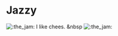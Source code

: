 # Jazzy
![:the_jam:](https://cdn.discordapp.com/emojis/745354525958996138.gif?v=1) I like chees. &nbsp ![:the_jam:](https://cdn.discordapp.com/emojis/745354525958996138.gif?v=1)
